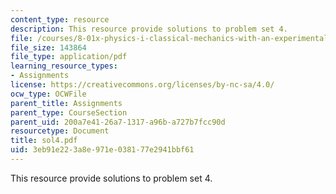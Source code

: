 ```yaml
---
content_type: resource
description: This resource provide solutions to problem set 4.
file: /courses/8-01x-physics-i-classical-mechanics-with-an-experimental-focus-fall-2002/3eb91e223a8e971e038177e2941bbf61_sol4.pdf
file_size: 143864
file_type: application/pdf
learning_resource_types:
- Assignments
license: https://creativecommons.org/licenses/by-nc-sa/4.0/
ocw_type: OCWFile
parent_title: Assignments
parent_type: CourseSection
parent_uid: 200a7e41-26a7-1317-a96b-a727b7fcc90d
resourcetype: Document
title: sol4.pdf
uid: 3eb91e22-3a8e-971e-0381-77e2941bbf61
---
```

This resource provide solutions to problem set 4.